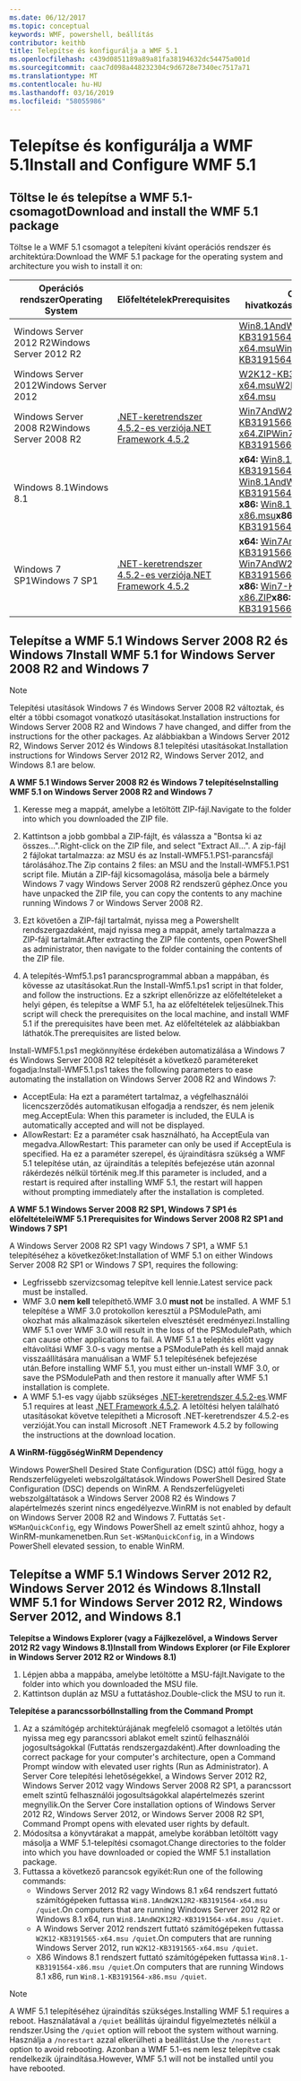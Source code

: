 ```yaml
---
ms.date: 06/12/2017
ms.topic: conceptual
keywords: WMF, powershell, beállítás
contributor: keithb
title: Telepítse és konfigurálja a WMF 5.1
ms.openlocfilehash: c439d0851189a89a81fa38194632dc54475a001d
ms.sourcegitcommit: caac7d098a448232304c9d6728e7340ec7517a71
ms.translationtype: MT
ms.contentlocale: hu-HU
ms.lasthandoff: 03/16/2019
ms.locfileid: "58055986"
---
```

# <a name="install-and-configure-wmf-51"></a><span data-ttu-id="16c48-103">Telepítse és konfigurálja a WMF 5.1</span><span class="sxs-lookup"><span data-stu-id="16c48-103">Install and Configure WMF 5.1</span></span>

## <a name="download-and-install-the-wmf-51-package"></a><span data-ttu-id="16c48-104">Töltse le és telepítse a WMF 5.1-csomagot</span><span class="sxs-lookup"><span data-stu-id="16c48-104">Download and install the WMF 5.1 package</span></span>

<span data-ttu-id="16c48-105">Töltse le a WMF 5.1 csomagot a telepíteni kívánt operációs rendszer és architektúra:</span><span class="sxs-lookup"><span data-stu-id="16c48-105">Download the WMF 5.1 package for the operating system and architecture you wish to install it on:</span></span>

| <span data-ttu-id="16c48-106">Operációs rendszer</span><span class="sxs-lookup"><span data-stu-id="16c48-106">Operating System</span></span>       | <span data-ttu-id="16c48-107">Előfeltételek</span><span class="sxs-lookup"><span data-stu-id="16c48-107">Prerequisites</span></span>           | <span data-ttu-id="16c48-108">Csomag hivatkozások</span><span class="sxs-lookup"><span data-stu-id="16c48-108">Package Links</span></span>                          |
|------------------------|-------------------------|----------------------------------------|
| <span data-ttu-id="16c48-109">Windows Server 2012 R2</span><span class="sxs-lookup"><span data-stu-id="16c48-109">Windows Server 2012 R2</span></span> |                         | <span data-ttu-id="16c48-110">[Win8.1AndW2K12R2-KB3191564-x64.msu][]</span><span class="sxs-lookup"><span data-stu-id="16c48-110">[Win8.1AndW2K12R2-KB3191564-x64.msu][]</span></span> |
| <span data-ttu-id="16c48-111">Windows Server 2012</span><span class="sxs-lookup"><span data-stu-id="16c48-111">Windows Server 2012</span></span>    |                         | <span data-ttu-id="16c48-112">[W2K12-KB3191565-x64.msu][]</span><span class="sxs-lookup"><span data-stu-id="16c48-112">[W2K12-KB3191565-x64.msu][]</span></span>            |
| <span data-ttu-id="16c48-113">Windows Server 2008 R2</span><span class="sxs-lookup"><span data-stu-id="16c48-113">Windows Server 2008 R2</span></span> | <span data-ttu-id="16c48-114">[.NET-keretrendszer 4.5.2-es verziója][]</span><span class="sxs-lookup"><span data-stu-id="16c48-114">[.NET Framework 4.5.2][]</span></span>| <span data-ttu-id="16c48-115">[Win7AndW2K8R2-KB3191566-x64.ZIP][]</span><span class="sxs-lookup"><span data-stu-id="16c48-115">[Win7AndW2K8R2-KB3191566-x64.ZIP][]</span></span>    |
| <span data-ttu-id="16c48-116">Windows 8.1</span><span class="sxs-lookup"><span data-stu-id="16c48-116">Windows 8.1</span></span>            |                         | <span data-ttu-id="16c48-117">**x64:** [Win8.1AndW2K12R2-KB3191564-x64.msu][]</span><span class="sxs-lookup"><span data-stu-id="16c48-117">**x64:** [Win8.1AndW2K12R2-KB3191564-x64.msu][]</span></span></br><span data-ttu-id="16c48-118">**x86:** [Win8.1-KB3191564-x86.msu][]</span><span class="sxs-lookup"><span data-stu-id="16c48-118">**x86:** [Win8.1-KB3191564-x86.msu][]</span></span> |
| <span data-ttu-id="16c48-119">Windows 7 SP1</span><span class="sxs-lookup"><span data-stu-id="16c48-119">Windows 7 SP1</span></span>          | <span data-ttu-id="16c48-120">[.NET-keretrendszer 4.5.2-es verziója][]</span><span class="sxs-lookup"><span data-stu-id="16c48-120">[.NET Framework 4.5.2][]</span></span>| <span data-ttu-id="16c48-121">**x64:** [Win7AndW2K8R2-KB3191566-x64.ZIP][]</span><span class="sxs-lookup"><span data-stu-id="16c48-121">**x64:** [Win7AndW2K8R2-KB3191566-x64.ZIP][]</span></span></br><span data-ttu-id="16c48-122">**x86:** [Win7-KB3191566-x86.ZIP][]</span><span class="sxs-lookup"><span data-stu-id="16c48-122">**x86:** [Win7-KB3191566-x86.ZIP][]</span></span> |

[.NET-keretrendszer 4.5.2-es verziója]: https://www.microsoft.com/download/details.aspx?id=42642
[.NET Framework 4.5.2]: https://www.microsoft.com/download/details.aspx?id=42642
[W2K12-KB3191565-x64.msu]: https://go.microsoft.com/fwlink/?linkid=839513
[Win7-KB3191566-x86.ZIP]: https://go.microsoft.com/fwlink/?linkid=839522
[Win7AndW2K8R2-KB3191566-x64.ZIP]: https://go.microsoft.com/fwlink/?linkid=839523
[Win8.1-KB3191564-x86.msu]: https://go.microsoft.com/fwlink/?linkid=839521
[Win8.1AndW2K12R2-KB3191564-x64.msu]: https://go.microsoft.com/fwlink/?linkid=839516

## <a name="install-wmf-51-for-windows-server-2008-r2-and-windows-7"></a><span data-ttu-id="16c48-129">Telepítse a WMF 5.1 Windows Server 2008 R2 és Windows 7</span><span class="sxs-lookup"><span data-stu-id="16c48-129">Install WMF 5.1 for Windows Server 2008 R2 and Windows 7</span></span>

> [!NOTE]
> <span data-ttu-id="16c48-130">Telepítési utasítások Windows 7 és Windows Server 2008 R2 változtak, és eltér a többi csomagot vonatkozó utasításokat.</span><span class="sxs-lookup"><span data-stu-id="16c48-130">Installation instructions for Windows Server 2008 R2 and Windows 7 have changed, and differ from the instructions for the other packages.</span></span> <span data-ttu-id="16c48-131">Az alábbiakban a Windows Server 2012 R2, Windows Server 2012 és Windows 8.1 telepítési utasításokat.</span><span class="sxs-lookup"><span data-stu-id="16c48-131">Installation instructions for Windows Server 2012 R2, Windows Server 2012, and Windows 8.1 are below.</span></span>

<span data-ttu-id="16c48-132">**A WMF 5.1 Windows Server 2008 R2 és Windows 7 telepítése**</span><span class="sxs-lookup"><span data-stu-id="16c48-132">**Installing WMF 5.1 on Windows Server 2008 R2 and Windows 7**</span></span>

1. <span data-ttu-id="16c48-133">Keresse meg a mappát, amelybe a letöltött ZIP-fájl.</span><span class="sxs-lookup"><span data-stu-id="16c48-133">Navigate to the folder into which you downloaded the ZIP file.</span></span>

2. <span data-ttu-id="16c48-134">Kattintson a jobb gombbal a ZIP-fájlt, és válassza a "Bontsa ki az összes...".</span><span class="sxs-lookup"><span data-stu-id="16c48-134">Right-click on the ZIP file, and select "Extract All...".</span></span> <span data-ttu-id="16c48-135">A zip-fájl 2 fájlokat tartalmazza: az MSU és az Install-WMF5.1.PS1-parancsfájl tárolásához.</span><span class="sxs-lookup"><span data-stu-id="16c48-135">The Zip contains 2 files: an MSU and the Install-WMF5.1.PS1 script file.</span></span>
<span data-ttu-id="16c48-136">Miután a ZIP-fájl kicsomagolása, másolja bele a bármely Windows 7 vagy Windows Server 2008 R2 rendszerű géphez.</span><span class="sxs-lookup"><span data-stu-id="16c48-136">Once you have unpacked the ZIP file, you can copy the contents to any machine running Windows 7 or Windows Server 2008 R2.</span></span>

3. <span data-ttu-id="16c48-137">Ezt követően a ZIP-fájl tartalmát, nyissa meg a Powershellt rendszergazdaként, majd nyissa meg a mappát, amely tartalmazza a ZIP-fájl tartalmát.</span><span class="sxs-lookup"><span data-stu-id="16c48-137">After extracting the ZIP file contents, open PowerShell as administrator, then navigate to the folder containing the contents of the ZIP file.</span></span>

4. <span data-ttu-id="16c48-138">A telepítés-Wmf5.1.ps1 parancsprogrammal abban a mappában, és kövesse az utasításokat.</span><span class="sxs-lookup"><span data-stu-id="16c48-138">Run the Install-Wmf5.1.ps1 script in that folder, and follow the instructions.</span></span> <span data-ttu-id="16c48-139">Ez a szkript ellenőrizze az előfeltételeket a helyi gépen, és telepítse a WMF 5.1, ha az előfeltételek teljesülnek.</span><span class="sxs-lookup"><span data-stu-id="16c48-139">This script will check the prerequisites on the local machine, and install WMF 5.1 if the prerequisites have been met.</span></span> <span data-ttu-id="16c48-140">Az előfeltételek az alábbiakban láthatók.</span><span class="sxs-lookup"><span data-stu-id="16c48-140">The prerequisites are listed below.</span></span>

<span data-ttu-id="16c48-141">Install-WMF5.1.ps1 megkönnyítése érdekében automatizálása a Windows 7 és Windows Server 2008 R2 telepítését a következő paramétereket fogadja:</span><span class="sxs-lookup"><span data-stu-id="16c48-141">Install-WMF5.1.ps1 takes the following parameters to ease automating the installation on Windows Server 2008 R2 and Windows 7:</span></span>

- <span data-ttu-id="16c48-142">AcceptEula: Ha ezt a paramétert tartalmaz, a végfelhasználói licencszerződés automatikusan elfogadja a rendszer, és nem jelenik meg.</span><span class="sxs-lookup"><span data-stu-id="16c48-142">AcceptEula: When this parameter is included, the EULA is automatically accepted and will not be displayed.</span></span>
- <span data-ttu-id="16c48-143">AllowRestart: Ez a paraméter csak használható, ha AcceptEula van megadva.</span><span class="sxs-lookup"><span data-stu-id="16c48-143">AllowRestart: This parameter can only be used if AcceptEula is specified.</span></span> <span data-ttu-id="16c48-144">Ha ez a paraméter szerepel, és újraindításra szükség a WMF 5.1 telepítése után, az újraindítás a telepítés befejezése után azonnal rákérdezés nélkül történik meg.</span><span class="sxs-lookup"><span data-stu-id="16c48-144">If this parameter is included, and a restart is required after installing WMF 5.1, the restart will happen without prompting immediately after the installation is completed.</span></span>

<span data-ttu-id="16c48-145">**A WMF 5.1 Windows Server 2008 R2 SP1, Windows 7 SP1 és előfeltételei**</span><span class="sxs-lookup"><span data-stu-id="16c48-145">**WMF 5.1 Prerequisites for Windows Server 2008 R2 SP1 and Windows 7 SP1**</span></span>

<span data-ttu-id="16c48-146">A Windows Server 2008 R2 SP1 vagy Windows 7 SP1, a WMF 5.1 telepítéséhez a következőket:</span><span class="sxs-lookup"><span data-stu-id="16c48-146">Installation of WMF 5.1 on either Windows Server 2008 R2 SP1 or Windows 7 SP1, requires the following:</span></span>
- <span data-ttu-id="16c48-147">Legfrissebb szervizcsomag telepítve kell lennie.</span><span class="sxs-lookup"><span data-stu-id="16c48-147">Latest service pack must be installed.</span></span>
- <span data-ttu-id="16c48-148">WMF 3.0 **nem kell** telepíthető.</span><span class="sxs-lookup"><span data-stu-id="16c48-148">WMF 3.0 **must not** be installed.</span></span> <span data-ttu-id="16c48-149">A WMF 5.1 telepítése a WMF 3.0 protokollon keresztül a PSModulePath, ami okozhat más alkalmazások sikertelen elvesztését eredményezi.</span><span class="sxs-lookup"><span data-stu-id="16c48-149">Installing WMF 5.1 over WMF 3.0 will result in the loss of the PSModulePath, which can cause other applications to fail.</span></span> <span data-ttu-id="16c48-150">A WMF 5.1 a telepítés előtt vagy eltávolítási WMF 3.0-s vagy mentse a PSModulePath és kell majd annak visszaállítására manuálisan a WMF 5.1 telepítésének befejezése után.</span><span class="sxs-lookup"><span data-stu-id="16c48-150">Before installing WMF 5.1, you must either un-install WMF 3.0, or save the PSModulePath and then restore it manually after WMF 5.1 installation is complete.</span></span>
- <span data-ttu-id="16c48-151">A WMF 5.1-es vagy újabb szükséges [.NET-keretrendszer 4.5.2-es](https://www.microsoft.com/en-ca/download/details.aspx?id=42642).</span><span class="sxs-lookup"><span data-stu-id="16c48-151">WMF 5.1 requires at least [.NET Framework 4.5.2](https://www.microsoft.com/en-ca/download/details.aspx?id=42642).</span></span>
<span data-ttu-id="16c48-152">A letöltési helyen található utasításokat követve telepítheti a Microsoft .NET-keretrendszer 4.5.2-es verzióját.</span><span class="sxs-lookup"><span data-stu-id="16c48-152">You can install Microsoft .NET Framework 4.5.2 by following the instructions at the download location.</span></span>

<span data-ttu-id="16c48-153">**A WinRM-függőség**</span><span class="sxs-lookup"><span data-stu-id="16c48-153">**WinRM Dependency**</span></span>

<span data-ttu-id="16c48-154">Windows PowerShell Desired State Configuration (DSC) attól függ, hogy a Rendszerfelügyeleti webszolgáltatások.</span><span class="sxs-lookup"><span data-stu-id="16c48-154">Windows PowerShell Desired State Configuration (DSC) depends on WinRM.</span></span>
<span data-ttu-id="16c48-155">A Rendszerfelügyeleti webszolgáltatások a Windows Server 2008 R2 és Windows 7 alapértelmezés szerint nincs engedélyezve.</span><span class="sxs-lookup"><span data-stu-id="16c48-155">WinRM is not enabled by default on Windows Server 2008 R2 and Windows 7.</span></span>
<span data-ttu-id="16c48-156">Futtatás `Set-WSManQuickConfig`, egy Windows PowerShell az emelt szintű ahhoz, hogy a WinRM-munkamenetben.</span><span class="sxs-lookup"><span data-stu-id="16c48-156">Run `Set-WSManQuickConfig`, in a Windows PowerShell elevated session, to enable WinRM.</span></span>

## <a name="install-wmf-51-for-windows-server-2012-r2-windows-server-2012-and-windows-81"></a><span data-ttu-id="16c48-157">Telepítse a WMF 5.1 Windows Server 2012 R2, Windows Server 2012 és Windows 8.1</span><span class="sxs-lookup"><span data-stu-id="16c48-157">Install WMF 5.1 for Windows Server 2012 R2, Windows Server 2012, and Windows 8.1</span></span>

<span data-ttu-id="16c48-158">**Telepítse a Windows Explorer (vagy a Fájlkezelővel, a Windows Server 2012 R2 vagy Windows 8.1)**</span><span class="sxs-lookup"><span data-stu-id="16c48-158">**Install from Windows Explorer (or File Explorer in Windows Server 2012 R2 or Windows 8.1)**</span></span>

1. <span data-ttu-id="16c48-159">Lépjen abba a mappába, amelybe letöltötte a MSU-fájlt.</span><span class="sxs-lookup"><span data-stu-id="16c48-159">Navigate to the folder into which you downloaded the MSU file.</span></span>
2. <span data-ttu-id="16c48-160">Kattintson duplán az MSU a futtatáshoz.</span><span class="sxs-lookup"><span data-stu-id="16c48-160">Double-click the MSU to run it.</span></span>

<span data-ttu-id="16c48-161">**Telepítése a parancssorból**</span><span class="sxs-lookup"><span data-stu-id="16c48-161">**Installing from the Command Prompt**</span></span>

1. <span data-ttu-id="16c48-162">Az a számítógép architektúrájának megfelelő csomagot a letöltés után nyissa meg egy parancssori ablakot emelt szintű felhasználói jogosultságokkal (Futtatás rendszergazdaként).</span><span class="sxs-lookup"><span data-stu-id="16c48-162">After downloading the correct package for your computer's architecture, open a Command Prompt window with elevated user rights (Run as Administrator).</span></span> <span data-ttu-id="16c48-163">A Server Core telepítési lehetőségekkel, a Windows Server 2012 R2, Windows Server 2012 vagy Windows Server 2008 R2 SP1, a parancssort emelt szintű felhasználói jogosultságokkal alapértelmezés szerint megnyílik.</span><span class="sxs-lookup"><span data-stu-id="16c48-163">On the Server Core installation options of Windows Server 2012 R2, Windows Server 2012, or Windows Server 2008 R2 SP1, Command Prompt opens with elevated user rights by default.</span></span>
2. <span data-ttu-id="16c48-164">Módosítsa a könyvtárakat a mappát, amelybe korábban letöltött vagy másolja a WMF 5.1-telepítési csomagot.</span><span class="sxs-lookup"><span data-stu-id="16c48-164">Change directories to the folder into which you have downloaded or copied the WMF 5.1 installation package.</span></span>
3. <span data-ttu-id="16c48-165">Futtassa a következő parancsok egyikét:</span><span class="sxs-lookup"><span data-stu-id="16c48-165">Run one of the following commands:</span></span>
   - <span data-ttu-id="16c48-166">Windows Server 2012 R2 vagy Windows 8.1 x64 rendszert futtató számítógépeken futtassa `Win8.1AndW2K12R2-KB3191564-x64.msu /quiet`.</span><span class="sxs-lookup"><span data-stu-id="16c48-166">On computers that are running Windows Server 2012 R2 or Windows 8.1 x64, run `Win8.1AndW2K12R2-KB3191564-x64.msu /quiet`.</span></span>
   - <span data-ttu-id="16c48-167">A Windows Server 2012 rendszert futtató számítógépeken futtassa `W2K12-KB3191565-x64.msu /quiet`.</span><span class="sxs-lookup"><span data-stu-id="16c48-167">On computers that are running Windows Server 2012, run `W2K12-KB3191565-x64.msu /quiet`.</span></span>
   - <span data-ttu-id="16c48-168">X86 Windows 8.1 rendszert futtató számítógépeken futtassa `Win8.1-KB3191564-x86.msu /quiet`.</span><span class="sxs-lookup"><span data-stu-id="16c48-168">On computers that are running Windows 8.1 x86, run `Win8.1-KB3191564-x86.msu /quiet`.</span></span>

> [!NOTE]
> <span data-ttu-id="16c48-169">A WMF 5.1 telepítéséhez újraindítás szükséges.</span><span class="sxs-lookup"><span data-stu-id="16c48-169">Installing WMF 5.1 requires a reboot.</span></span> <span data-ttu-id="16c48-170">Használatával a `/quiet` beállítás újraindul figyelmeztetés nélkül a rendszer.</span><span class="sxs-lookup"><span data-stu-id="16c48-170">Using the `/quiet` option will reboot the system without warning.</span></span>
> <span data-ttu-id="16c48-171">Használja a `/norestart` azzal elkerülheti a beállítást.</span><span class="sxs-lookup"><span data-stu-id="16c48-171">Use the `/norestart` option to avoid rebooting.</span></span> <span data-ttu-id="16c48-172">Azonban a WMF 5.1-es nem lesz telepítve csak rendelkezik újraindítása.</span><span class="sxs-lookup"><span data-stu-id="16c48-172">However, WMF 5.1 will not be installed until you have rebooted.</span></span>
